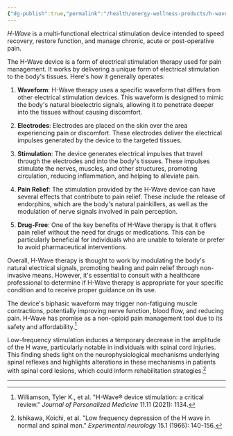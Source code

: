```yaml
---
{"dg-publish":true,"permalink":"/health/energy-wellness-products/h-wave/","created":"Apr 19, 2024, 9:16 PM"}
---
```



_H_-_Wave_ is a multi-functional electrical stimulation device intended to speed recovery, restore function, and manage chronic, acute or post-operative pain.

The H-Wave device is a form of electrical stimulation therapy used for pain management. It works by delivering a unique form of electrical stimulation to the body's tissues. Here's how it generally operates:

1. **Waveform**: H-Wave therapy uses a specific waveform that differs from other electrical stimulation devices. This waveform is designed to mimic the body's natural bioelectric signals, allowing it to penetrate deeper into the tissues without causing discomfort.
    
2. **Electrodes**: Electrodes are placed on the skin over the area experiencing pain or discomfort. These electrodes deliver the electrical impulses generated by the device to the targeted tissues.
    
3. **Stimulation**: The device generates electrical impulses that travel through the electrodes and into the body's tissues. These impulses stimulate the nerves, muscles, and other structures, promoting circulation, reducing inflammation, and helping to alleviate pain.
    
4. **Pain Relief**: The stimulation provided by the H-Wave device can have several effects that contribute to pain relief. These include the release of endorphins, which are the body's natural painkillers, as well as the modulation of nerve signals involved in pain perception.
    
5. **Drug-Free**: One of the key benefits of H-Wave therapy is that it offers pain relief without the need for drugs or medications. This can be particularly beneficial for individuals who are unable to tolerate or prefer to avoid pharmaceutical interventions.
    

Overall, H-Wave therapy is thought to work by modulating the body's natural electrical signals, promoting healing and pain relief through non-invasive means. However, it's essential to consult with a healthcare professional to determine if H-Wave therapy is appropriate for your specific condition and to receive proper guidance on its use.


The device's biphasic waveform may trigger non-fatiguing muscle contractions, potentially improving nerve function, blood flow, and reducing pain. H-Wave has promise as a non-opioid pain management tool due to its safety and affordability.[^1]

Low-frequency stimulation induces a temporary decrease in the amplitude of the H wave, particularly notable in individuals with spinal cord injuries. This finding sheds light on the neurophysiological mechanisms underlying spinal reflexes and highlights alterations in these mechanisms in patients with spinal cord lesions, which could inform rehabilitation strategies.[^2]

---

[^1]: Williamson, Tyler K., et al. "H-Wave® device stimulation: a critical review." _Journal of Personalized Medicine_ 11.11 (2021): 1134.

[^2]: Ishikawa, Koichi, et al. "Low frequency depression of the H wave in normal and spinal man." _Experimental neurology_ 15.1 (1966): 140-156.

[^3]: Blum, Kenneth, et al. "The H-Wave® device is an effective and safe non-pharmacological analgesic for chronic pain: A meta-analysis." _Advances in therapy_ 25 (2008): 644-657.

[^4]: Mayer, R. F., and C. Mawdsley. "Studies in man and cat of the significance of the H wave." _Journal of Neurology, Neurosurgery, and Psychiatry_ 28.3 (1965): 201.

[^5]: Blum, Kenneth, et al. "The H-Wave® device induces NO-dependent augmented microcirculation and angiogenesis, providing both analgesia and tissue healing in sports injuries." _The Physician and Sportsmedicine_ 36.1 (2008): 103-114.

[^6]: McDowell, Brona C., et al. "Comparative analgesic effects of H-wave therapy and transcutaneous electrical nerve stimulation on pain threshold in humans." _Archives of physical medicine and rehabilitation_ 80.9 (1999): 1001-1004.